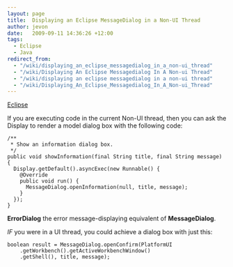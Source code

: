 ```yaml
---
layout: page
title:  Displaying an Eclipse MessageDialog in a Non-UI Thread
author: jevon
date:   2009-09-11 14:36:26 +12:00
tags:
  - Eclipse
  - Java
redirect_from:
  - "/wiki/displaying_an_eclipse_messagedialog_in_a_non-ui_thread"
  - "/wiki/Displaying An Eclipse Messagedialog In A Non-ui Thread"
  - "/wiki/displaying an eclipse messagedialog in a non-ui thread"
  - "/wiki/Displaying_An_Eclipse_Messagedialog_In_A_Non-ui_Thread"
---
```


[Eclipse](Eclipse.md)

If you are executing code in the current Non-UI thread, then you can ask the Display to render a model dialog box with the following code:

```
/**
 * Show an information dialog box.
 */
public void showInformation(final String title, final String message) {
  Display.getDefault().asyncExec(new Runnable() {
    @Override
    public void run() {
      MessageDialog.openInformation(null, title, message);
    }
  });
}
```

**ErrorDialog** the error message-displaying equivalent of **MessageDialog**.

_IF_ you were in a UI thread, you could achieve a dialog box with just this:

```
boolean result = MessageDialog.openConfirm(PlatformUI
    .getWorkbench().getActiveWorkbenchWindow()
    .getShell(), title, message);
```
